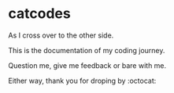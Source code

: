# catcodes
As I cross over to the other side. 

This is the documentation of my coding journey. 

Question me, give me feedback or bare with me. 

Either way, thank you for droping by :octocat: 
